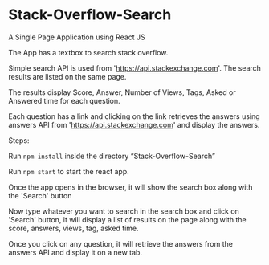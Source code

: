 # Stack-Overflow-Search

A Single Page Application using React JS

The App has a  textbox to search stack overflow.

Simple search API is used from  'https://api.stackexchange.com'. The search results are listed on the same page.

The results display Score, Answer, Number of Views, Tags, Asked or Answered time for each question.

Each question has a link and clicking on the link retrieves the answers using answers API from 'https://api.stackexchange.com' and display the answers.


Steps:

Run `npm install` inside the directory “Stack-Overflow-Search” 

Run `npm start` to start the react app.

Once the app opens in the browser,  it will show the search box along with the 'Search' button

Now type whatever you want to search in the search box and click on 'Search' button, it will display a list of results on the page along with the score, answers, views, tag, asked time.

Once you click on any question, it will retrieve the answers from the answers API and display it on a new tab.



